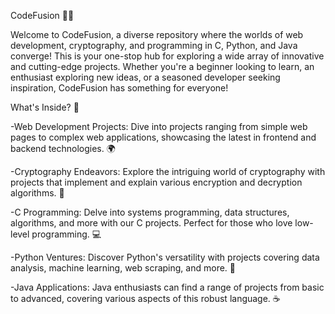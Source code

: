 CodeFusion 🚀🌐

Welcome to CodeFusion, a diverse repository where the worlds of web development, cryptography, and programming in C, Python, and Java converge! This is your one-stop hub for exploring a wide array of innovative and cutting-edge projects. Whether you're a beginner looking to learn, an enthusiast exploring new ideas, or a seasoned developer seeking inspiration, CodeFusion has something for everyone!

What's Inside? 🧐

-Web Development Projects: Dive into projects ranging from simple web pages to complex web applications, showcasing the latest in frontend and backend technologies. 🌍

-Cryptography Endeavors: Explore the intriguing world of cryptography with projects that implement and explain various encryption and decryption algorithms. 🔐

-C Programming: Delve into systems programming, data structures, algorithms, and more with our C projects. Perfect for those who love low-level programming. 💻

-Python Ventures: Discover Python's versatility with projects covering data analysis, machine learning, web scraping, and more. 🐍

-Java Applications: Java enthusiasts can find a range of projects from basic to advanced, covering various aspects of this robust language. ☕
